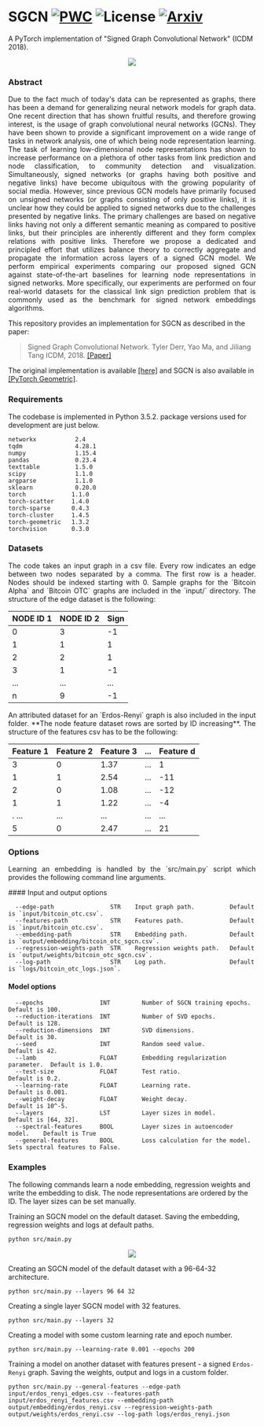 SGCN  	[![PWC](https://img.shields.io/endpoint.svg?url=https://paperswithcode.com/badge/signed-graph-convolutional-network/link-sign-prediction-on-bitcoin-alpha)](https://paperswithcode.com/sota/link-sign-prediction-on-bitcoin-alpha?p=signed-graph-convolutional-network)  ![License](https://img.shields.io/github/license/benedekrozemberczki/SGCN.svg?color=blue&style=plastic) [![Arxiv](https://img.shields.io/badge/ArXiv-1808.06354-orange.svg?color=blue&style=plastic)](https://arxiv.org/abs/1808.06354)
============================================
A PyTorch implementation of "Signed Graph Convolutional Network" (ICDM 2018).

<div style="text-align:center"><img src ="sgcn.jpg" ,width=600/></div>

### Abstract
<p align="justify">
Due to the fact much of today's data can be represented as graphs, there has been a demand for generalizing neural network models for graph data. One recent direction that has shown fruitful results, and therefore growing interest, is the usage of graph convolutional neural networks (GCNs). They have been shown to provide a significant improvement on a wide range of tasks in network analysis, one of which being node representation learning. The task of learning low-dimensional node representations has shown to increase performance on a plethora of other tasks from link prediction and node classification, to community detection and visualization. Simultaneously, signed networks (or graphs having both positive and negative links) have become ubiquitous with the growing popularity of social media. However, since previous GCN models have primarily focused on unsigned networks (or graphs consisting of only positive links), it is unclear how they could be applied to signed networks due to the challenges presented by negative links. The primary challenges are based on negative links having not only a different semantic meaning as compared to positive links, but their principles are inherently different and they form complex relations with positive links. Therefore we propose a dedicated and principled effort that utilizes balance theory to correctly aggregate and propagate the information across layers of a signed GCN model. We perform empirical experiments comparing our proposed signed GCN against state-of-the-art baselines for learning node representations in signed networks. More specifically, our experiments are performed on four real-world datasets for the classical link sign prediction problem that is commonly used as the benchmark for signed network embeddings algorithms. </p>

This repository provides an implementation for SGCN as described in the paper:

> Signed Graph Convolutional Network.
> Tyler Derr, Yao Ma, and Jiliang Tang
> ICDM, 2018.
> [[Paper]](https://arxiv.org/abs/1808.06354)

The original implementation is available [[here]](https://www.cse.msu.edu/~derrtyle/code/SGCN.zip) and SGCN is also available in [[PyTorch Geometric]](https://github.com/rusty1s/pytorch_geometric).

### Requirements

The codebase is implemented in Python 3.5.2. package versions used for development are just below.
```
networkx           2.4
tqdm               4.28.1
numpy              1.15.4
pandas             0.23.4
texttable          1.5.0
scipy              1.1.0
argparse           1.1.0
sklearn            0.20.0
torch             1.1.0
torch-scatter     1.4.0
torch-sparse      0.4.3
torch-cluster     1.4.5
torch-geometric   1.3.2
torchvision       0.3.0
```
### Datasets
<p align="justify">
The code takes an input graph in a csv file. Every row indicates an edge between two nodes separated by a comma. The first row is a header. Nodes should be indexed starting with 0. Sample graphs for the `Bitcoin Alpha`  and `Bitcoin OTC` graphs are included in the  `input/` directory. The structure of the edge dataset is the following:
</p>

| **NODE ID 1**| **NODE ID 2** | **Sign** | 
| --- | --- | --- |
| 0 | 3 |-1 |
| 1 | 1 |1 |
| 2 | 2 |1 |
| 3 | 1 |-1 |
| ... | ... |... |
| n | 9 |-1 |

<p align="justify">
An attributed dataset for an `Erdos-Renyi` graph is also included in the input folder. **The node feature dataset rows are sorted by ID increasing**. The structure of the features csv has to be the following:
</p>

| **Feature 1** | **Feature 2** | **Feature 3** |...| **Feature d** |
| --- | --- | --- | --- |--- |
|  3 |0 |1.37 |... |1 |
|  1 |1 |2.54 |... |-11 |
| 2 |0 |1.08 |... |-12 |
| 1 |1 |1.22 |... |-4 |
| . ... |... |... |... |... |
|  5 |0 |2.47 |... |21 |

### Options
<p align="justify">
Learning an embedding is handled by the `src/main.py` script which provides the following command line arguments.
</p>
#### Input and output options

```
  --edge-path                STR    Input graph path.          Default is `input/bitcoin_otc.csv`.
  --features-path            STR    Features path.             Default is `input/bitcoin_otc.csv`.
  --embedding-path           STR    Embedding path.            Default is `output/embedding/bitcoin_otc_sgcn.csv`.
  --regression-weights-path  STR    Regression weights path.   Default is `output/weights/bitcoin_otc_sgcn.csv`.
  --log-path                 STR    Log path.                  Default is `logs/bitcoin_otc_logs.json`.  
```

#### Model options

```
  --epochs                INT         Number of SGCN training epochs.      Default is 100. 
  --reduction-iterations  INT         Number of SVD epochs.                Default is 128.
  --reduction-dimensions  INT         SVD dimensions.                      Default is 30.
  --seed                  INT         Random seed value.                   Default is 42.
  --lamb                  FLOAT       Embedding regularization parameter.  Default is 1.0.
  --test-size             FLOAT       Test ratio.                          Default is 0.2.  
  --learning-rate         FLOAT       Learning rate.                       Default is 0.001.  
  --weight-decay          FLOAT       Weight decay.                        Default is 10^-5. 
  --layers                LST         Layer sizes in model.                Default is [64, 32].
  --spectral-features     BOOL        Layer sizes in autoencoder model.    Default is True
  --general-features      BOOL        Loss calculation for the model.      Sets spectral features to False.  
```

### Examples

The following commands learn a node embedding, regression weights and write the embedding to disk. The node representations are ordered by the ID. The layer sizes can be set manually.

Training an SGCN model on the default dataset. Saving the embedding, regression weights and logs at default paths.
```
python src/main.py
```
<p align="center">
<img style="float: center;" src="sgcn_run_example.jpg">
</p>

Creating an SGCN model of the default dataset with a 96-64-32 architecture.
```
python src/main.py --layers 96 64 32
```
Creating a single layer SGCN model with 32 features.
```
python src/main.py --layers 32
```
Creating a model with some custom learning rate and epoch number.
```
python src/main.py --learning-rate 0.001 --epochs 200
```
Training a model on another dataset with features present - a signed `Erdos-Renyi` graph. Saving the weights, output and logs in a custom folder.
```
python src/main.py --general-features --edge-path input/erdos_renyi_edges.csv --features-path input/erdos_renyi_features.csv --embedding-path output/embedding/erdos_renyi.csv --regression-weights-path output/weights/erdos_renyi.csv --log-path logs/erdos_renyi.json
```

